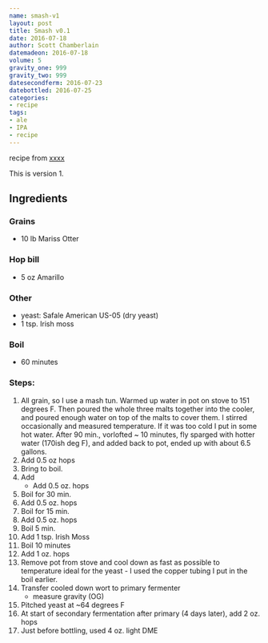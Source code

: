```yaml
---
name: smash-v1
layout: post
title: Smash v0.1
date: 2016-07-18
author: Scott Chamberlain
datemadeon: 2016-07-18
volume: 5
gravity_one: 999
gravity_two: 999
datesecondferm: 2016-07-23
datebottled: 2016-07-25
categories:
- recipe
tags:
- ale
- IPA
- recipe
---
```


recipe from [xxxx](xxxx)

This is version 1.

## Ingredients

### Grains

+ 10 lb Mariss Otter

### Hop bill

+ 5 oz Amarillo

### Other

* yeast: Safale American US-05 (dry yeast)
* 1 tsp. Irish moss

### Boil

* 60 minutes

### Steps:

1. All grain, so I use a mash tun. Warmed up water in pot on stove to 151 degrees F. Then poured the whole three malts together into the cooler, and poured enough water on top of the malts to cover them.  I stirred occasionally and measured temperature. If it was too cold I put in some hot water.  After 90 min., vorlofted ~ 10 minutes, fly sparged with hotter water (170ish deg F), and added back to pot, ended up with about 6.5 gallons.
2. Add 0.5 oz hops
3. Bring to boil.
3. Add
	+ Add 0.5 oz. hops
4. Boil for 30 min.
5. Add 0.5 oz. hops
6. Boil for 15 min.
5. Add 0.5 oz. hops
5. Boil 5 min.
8. Add 1 tsp. Irish Moss
9. Boil 10 minutes
10. Add 1 oz. hops
12. Remove pot from stove and cool down as fast as possible to temperature ideal for the yeast - I used the copper tubing I put in the boil earlier.
13. Transfer cooled down wort to primary fermenter
	* measure gravity (OG)
14. Pitched yeast at ~64 degrees F
15. At start of secondary fermentation after primary (4 days later), add 2 oz. hops
16. Just before bottling, used 4 oz. light DME
